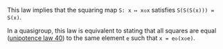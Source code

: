 This law implies that the squaring map `S: x ↦ x◇x` satisfies `S(S(S(x))) = S(x)`.

In a quasigroup, this law is equivalent to stating that all squares are equal ([unipotence law 40](https://teorth.github.io/equational_theories/implications/?40)) to the same element `e` such that `x = e◇(x◇e)`.
